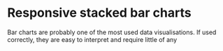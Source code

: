 # Responsive stacked bar charts

Bar charts are probably one of the most used data visualisations. If used correctly, they are easy to interpret and require little of any

